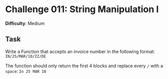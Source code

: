 # Challenge 011: String Manipulation I

**Difficulty**: Medium

## Task

Write a Function that accepts an invoice number in the following format:
`IN/25/MAR/10/ZZ/DE`

The function should only return the first 4 blocks and replace every `/` with a `space`:
`In 25 MAR 10`
